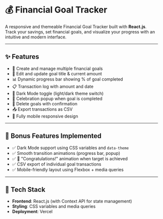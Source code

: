 # 💰 Financial Goal Tracker

A responsive and themeable Financial Goal Tracker built with **React.js**. Track your savings, set financial goals, and visualize your progress with an intuitive and modern interface.

---

## ✨ Features

- 🎯 Create and manage multiple financial goals
- 📝 Edit and update goal title & current amount
- 📊 Dynamic progress bar showing % of goal completed
- 📋 Transaction log with amount and date
- 🌙 Dark Mode toggle (light/dark theme switch)
- 🎉 Celebration popup when goal is completed
- 🧹 Delete goals with confirmation
- 📤 Export transactions as CSV
- 📱 Fully mobile responsive design

---

## 🧠 Bonus Features Implemented

- ✅ Dark Mode support using CSS variables and `data-theme`
- ✅ Smooth transition animations (progress bar, popup)
- ✅ 🎉 "Congratulations!" animation when target is achieved
- ✅ CSV export of individual goal transactions
- ✅ Mobile-friendly layout using Flexbox + media queries

---

## 🔧 Tech Stack

- **Frontend**: React.js (with Context API for state management)
- **Styling**: CSS variables and media queries
- **Deployment**: Vercel
 
